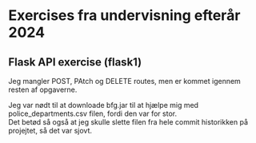 # Exercises fra undervisning efterår 2024  

## Flask API exercise (flask1)

Jeg mangler POST, PAtch og DELETE routes, men er kommet igennem resten af opgaverne.  

Jeg var nødt til at downloade bfg.jar til at hjælpe mig med police_departments.csv filen, fordi den var for stor.  
Det betød så også at jeg skulle slette filen fra hele commit historikken på projejtet, så det var sjovt.  

